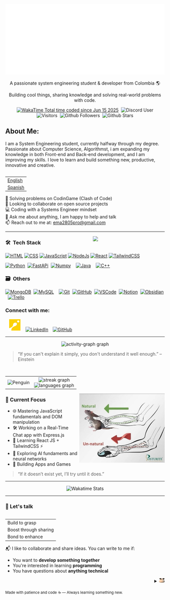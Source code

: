 ![Calavera](./img/CodeMe.svg "Inspired by pyoneerC")

<p align="center">A passionate system engineering student & developer from Colombia 🌎</p>
<p align="center">Building cool things, sharing knowledge and solving real-world problems with code.</p>

<div align="center">
  <a href="https://wakatime.com/@ema28pro"><img src="https://wakatime.com/badge/user/579f9039-3a59-45fa-9d52-96caf7783967.svg" alt="WakaTime Total time coded since Jun 15 2025" class="inline-block mx-1" style="margin: 0px 2px;"/></a>
  <img alt="Discord User" src="https://img.shields.io/badge/Discord-ema28pro-5865F2?logo=discord&logoColor=white" class="inline-block mx-1" style="margin: 0px 2px;">

  <img alt="Visitors" src="https://visitor-badge.laobi.icu/badge?page_id=ema28pro" class="inline-block mx-1" style="margin: 0px 2px;">
  <img alt="Github Followers" src="https://img.shields.io/github/followers/ema28pro?style=social" class="inline-block mx-1" style="margin: 0px 2px;">
  <img alt="Github Stars" src="https://img.shields.io/github/stars/ema28pro?style=social" class="inline-block mx-1" style="margin: 0px 2px;">
</div>


<!-- <img src="https://quotes-github-readme.vercel.app/api?type=vetical&theme=radical" align="right" height="170"/> -->

## **About Me**: 
<p>
  I am a System Engineering student, currently halfway through my degree. Passionate about Computer Science, Algorithmst, i am expanding my knowledge in both Front-end and Back-end development, and I am improving my skills. I love to learn and build something new, productive, innovative and creative.
</p>

<table align="right">
<tr><td><a href="./README.md">English</a></tr></td>
<tr><td><a href="./README_es.md">Spanish</a></tr></td>
</table>

🧠 Solving problems on CodinGame (Clash of Code) <br>
🤝 Looking to collaborate on open source projects <br>
💻 Coding with a Systems Engineer mindset <br>
💬 Ask me about anything, I am happy to help and talk <br>
📫 Reach out to me at: [ema2805pro@gmail.com](ema2805pro@gmail.com) <br>
<!-- ⚡ **Fun fact**: ```Nan != Nan``` -->

<!-- <div align="center">
  <img src="https://skillicons.dev/icons?i=html,css,js,nodejs,react,py,fastapi,java,cpp,mysql,mongodb" />
</div> -->

<!---

<div align="center">
  <a href="https://github.com/ema28pro/GitHub-Guide-Profile"><img height="160" src="https://github-readme-stats.vercel.app/api/pin/?username=ema28pro&repo=GitHub-Guide-Profile&theme=radical&show_owner=false" title="Introduction to Git and GitHub" alt="Introduction to Git and GitHub" /></a>&nbsp;&nbsp;<a href="https://github.com/ema28pro/Sistema-Gimnasio-3Stars-Solutions"><img height="160" src="https://github-readme-stats.vercel.app/api/pin/?username=ema28pro&repo=Sistema-Gimnasio-3Stars-Solutions&theme=radical&show_owner=false" title="Introduction to Git and GitHub" alt="Introduction to Git and GitHub" /></a>
</div>
-->
---

<a href="https://github.com/ema28pro">
<img width="45%" align="right" src="https://quotes-github-readme.vercel.app/api?type=vetical&theme=radical" />
</a>

### 🛠 &nbsp;Tech Stack

<!-- ![Web](https://skillicons.dev/icons?i=html,css,js,nodejs,react,tailwind) -->
[![HTML](https://skillicons.dev/icons?i=html "HTML")](https://www.w3schools.com/html)
[![CSS](https://skillicons.dev/icons?i=css "CSS")](https://www.w3schools.com/css/)
[![JavaScript](https://skillicons.dev/icons?i=js "JavaScript")](https://www.w3schools.com/Js)
[![NodeJs](https://skillicons.dev/icons?i=nodejs "NodeJs")](https://nodejs.org)
[![React](https://skillicons.dev/icons?i=react "React")](https://react.dev/)
[![TailwindCSS](https://skillicons.dev/icons?i=tailwind "TailwindCSS")](https://tailwindcss.com/)

[![Python](https://skillicons.dev/icons?i=python "Pythoh")](https://www.python.org/)&nbsp;
[![FastAPi](https://skillicons.dev/icons?i=fastapi "FastAPI")](https://fastapi.tiangolo.com/)&nbsp;
<a href="https://numpy.org/" ><img alt="Numpy" title="Numpy" src="https://cdn.jsdelivr.net/gh/devicons/devicon/icons/numpy/numpy-original.svg" height="47"/></a>&nbsp;&nbsp;&nbsp;
[![Java](https://skillicons.dev/icons?i=java "Java")](https://www.java.com/)&nbsp;&nbsp;&nbsp;
[![C++](https://skillicons.dev/icons?i=cpp "C++")](https://www.learncpp.com/)



### 🗃 &nbsp;Others
[![MongoDB](https://skillicons.dev/icons?i=mongodb "MongoDB")](https://www.mongodb.com/)&nbsp;
[![MySQL](https://skillicons.dev/icons?i=mysql "MySQL")](https://www.mysql.com/)&nbsp;&nbsp;&nbsp;
[![Git](https://skillicons.dev/icons?i=git "Git")](https://git-scm.com/)&nbsp;
[![GitHub](https://skillicons.dev/icons?i=github "GitHub")](https://github.com/)&nbsp;
[![VSCode](https://skillicons.dev/icons?i=vscode "VSCode")](https://code.visualstudio.com/)&nbsp;
[![Notion](https://skillicons.dev/icons?i=notion "Notion")](https://www.notion.com/)&nbsp;
[![Obsidian](https://skillicons.dev/icons?i=obsidian "Obsidian")](https://obsidian.md/)&nbsp;
<a href="https://trello.com/"><img alt="Trello" title="Trello" src="https://cdn.simpleicons.org/trello/0052C" height=47></a>
<!-- https://www.tutorialspoint.com/fastapi -->
<!-- https://www.datacamp.com/es/tutorial/introduction-fastapi-tutorial -->
<!-- https://www.w3schools.com/cpp/cpp_intro.asp  -->
<!-- https://www.codecademy.com/learn/learn-c-plus-plus -->

<!-- <a href="https://github.com/ema28pro">
<img width="50%" align="left" src="https://media.tenor.com/yOqgOJDlyzMAAAAi/club-penguin-club.gif" />
</a> -->

<h3> Connect with me:</h3>

<a style="margin-left: 10px;"  target="_blank" href="https://www.codingame.com/profile/1b0126a833946858dc2f521afb4de4389706666"><img alt="codin game" title="My Codin Game Profile" src="./img/CodinGameLogo.png" height="40" ></a>
<a style="margin-left: 10px;"  target="_blank" href="https://www.linkedin.com/in/emanuel-lopez-f/"><img alt="LinkedIn" title="My LinkedIn" src="https://img.icons8.com/doodle/40/000000/linkedin--v2.png"></a>
<a style="margin-left: 10px;" target="_blank" href="https://github.com/ema28pro"><img alt="GitHub" title="My GitHub" src="https://img.icons8.com/doodle/40/000000/github--v1.png"></a>

---

<div align="center">
  <img src="https://github-readme-activity-graph.vercel.app/graph?username=ema28pro&theme=lucent&area=true&hide_border=true&hide_title=false&bg_color=0d1117&color=30a14e&line=10aa50&area_color=9be9a8" title="" alt="activity-graph graph" />
</div>

> “If you can't explain it simply, you don't understand it well enough.” – Einstein

<br>

<table align="center">
<tr>
<td align="center">
  <img src="https://media.tenor.com/yOqgOJDlyzMAAAAi/club-penguin-club.gif" title="Penguin" height="290"/>
</td>
<td align="center">
  <img src="https://streak-stats.demolab.com?user=ema28pro&locale=en&mode=daily&theme=dark&hide_border=true&border_radius=5&date_format=M%20j%5B,%20Y%5D" height="140" alt="streak graph"/>
  <br/>
  <img src="https://github-readme-stats.vercel.app/api/top-langs?username=ema28pro&locale=en&hide_title=false&layout=compact&card_width=320&langs_count=5&theme=dark&hide_border=true" height="140" alt="languages graph"/>
</td>
</tr>
</table>

<a href="https://www.codingame.com/profile/1b0126a833946858dc2f521afb4de4389706666"><img alt="Rat" align="right" src="./img/mouse.jpg" width="270" ></a>

### 🚀 Current Focus

- 🌐 Mastering JavaScript fundamentals and DOM manipulation
- 🛠 Working on a Real-Time Chat app with Express.js
- 🌱 Learning React JS + TailwindCSS ⚡
- 🔭 Exploring AI fundaments and neural networks
- 🎯 Building Apps and Games

> “If it doesn’t exist yet, I’ll try until it does.”

---

<div align="center">
  <img src="https://github-readme-stats.vercel.app/api/wakatime?username=ema28pro&theme=dark&hide_border=true" alt="Wakatime Stats">
  
  <!-- <img src="https://github.com/user-attachments/assets/38b23b0d-108c-4617-991c-31eaa85e434e" alt="monkey" width="400" /> -->
</div>

---

### 🤝 Let's talk

<table align="right">
  <tr><td>Build to grasp</tr></td>
  <tr><td>Boost through sharing</tr></td>
  <tr><td>Bond to enhance</tr></td>
</table>

📬 I like to collaborate and share ideas. You can write to me if:
- You want to **develop something together**
- You're interested in learning **programming**
- You have questions about **anything technical**

<details align="right">
  <summary><img src="./img/pou.png" height=15></summary>
  <table border=0>
    <caption><h1 align="center">Hall of Fame</h1></caption>
    <tr>
    <td align="center">
      <img src="./img/glaceon.jpeg">
    </td>
    <td align="center">
      <img src="./img/hotdog.jpeg"/>
    </td>
    <td align="center">
      <img src="./img/vaporeon.jpeg"/>
    </td>
    </tr>
  </table>
</details>

<sub align="center">Made with patience and code ☕ — Always learning something new.</sub>

